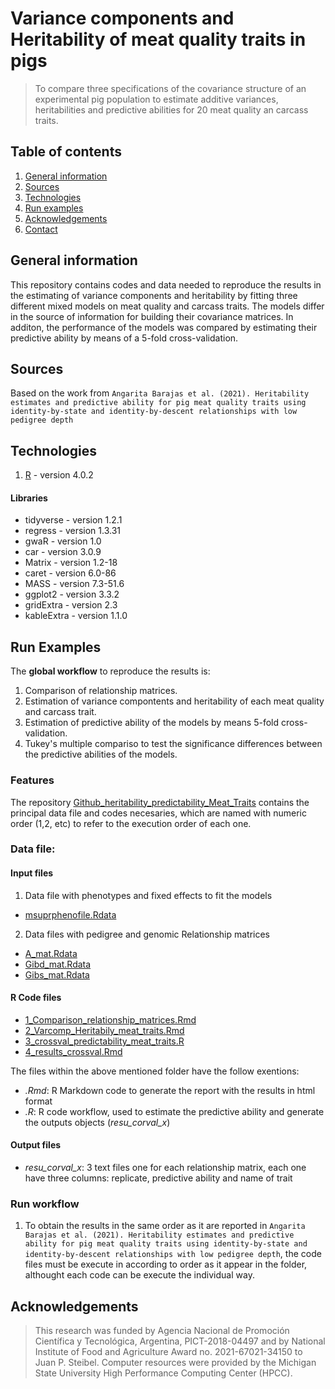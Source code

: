 # Variance components and Heritability of meat quality traits in pigs 

> To compare three specifications of the covariance structure of an experimental pig population to estimate additive variances, heritabilities and predictive abilities for 20 meat quality an carcass traits. 

## Table of contents
1. [General information](#general-information)
2. [Sources](#sources)
3. [Technologies](#technologies)
4. [Run examples](#examples)
5. [Acknowledgements](#Acknowledgements])
6. [Contact](#contact)

## General information
This repository contains codes and data needed to reproduce the results in the estimating of variance components and heritability by fitting three different mixed models on meat quality and carcass traits. The models differ in the source of information for building their covariance matrices. In additon, the performance of the models was compared by estimating their predictive ability by means of a 5-fold cross-validation.

## Sources
Based on the work from ```Angarita Barajas et al. (2021). Heritability estimates and predictive ability for pig meat quality traits using identity-by-state and identity-by-descent relationships with low pedigree depth```

## Technologies
1. [R](https://www.r-project.org/) - version 4.0.2

#### Libraries
* tidyverse - version 1.2.1
* regress - version 1.3.31
* gwaR - version 1.0
* car - version 3.0.9
* Matrix - version 1.2-18
* caret - version 6.0-86
* MASS - version 7.3-51.6
* ggplot2 - version 3.3.2
* gridExtra - version 2.3
* kableExtra - version 1.1.0



## Run Examples
The **global workflow** to reproduce the results is:

1. Comparison of relationship matrices. 
2. Estimation of variance compontents and heritability of each meat quality and carcass trait.
3. Estimation of predictive ability of the models by means 5-fold cross-validation.
4. Tukey's multiple compariso to test the significance differences between the predictive abilities of the models. 


### Features
The repository [Github_heritability_predictability_Meat_Traits](https://github.com/belcyangarita/Github_heritability_predictability_Meat_Traits) contains the principal data file and codes necesaries, which are named with numeric order (1,2, etc) to refer to the execution order of each one.

### Data file:

#### Input files 

1. Data file with phenotypes and fixed effects to fit the models
* [msuprphenofile.Rdata](https://github.com/belcyangarita/Github_heritability_predictability_Meat_Traits)
2. Data files with pedigree and genomic Relationship matrices
* [A_mat.Rdata](https://github.com/belcyangarita/Github_heritability_predictability_Meat_Traits)
* [Gibd_mat.Rdata](https://github.com/belcyangarita/Github_heritability_predictability_Meat_Traits)
* [Gibs_mat.Rdata](https://github.com/belcyangarita/Github_heritability_predictability_Meat_Traits)

#### R Code files

* [1_Comparison_relationship_matrices.Rmd](https://github.com/belcyangarita/Github_heritability_predictability_Meat_Traits)
* [2_Varcomp_Heritabily_meat_traits.Rmd](https://github.com/belcyangarita/Github_heritability_predictability_Meat_Traits)
* [3_crossval_predictability_meat_traits.R](https://github.com/belcyangarita/Github_heritability_predictability_Meat_Traits)
* [4_results_crossval.Rmd](https://github.com/belcyangarita/Github_heritability_predictability_Meat_Traits)

The files within the above mentioned folder have the follow exentions:
* *.Rmd*: R Markdown code to generate the report with the results in html format
* *.R*: R code workflow, used to estimate the predictive ability and generate the outputs objects (*resu_corval_x*) 

#### Output files

* *resu_corval_x*: 3 text files one for each relationship matrix, each one have three columns: replicate, predictive ability and name of trait


### Run workflow

1. To obtain the results in the same order as it are reported in ```Angarita Barajas et al. (2021). Heritability estimates and predictive ability for pig meat quality traits using identity-by-state and identity-by-descent relationships with low pedigree depth```, the code files must be execute in according to order as it appear in the folder, althought each code can be execute the individual way.  


## Acknowledgements
> This research was funded by Agencia Nacional de Promoción Científica y Tecnológica, Argentina, PICT-2018-04497 and by National Institute of Food and Agriculture Award no. 2021-67021-34150 to Juan P. Steibel. Computer resources were provided by the Michigan State University High Performance Computing Center (HPCC).
